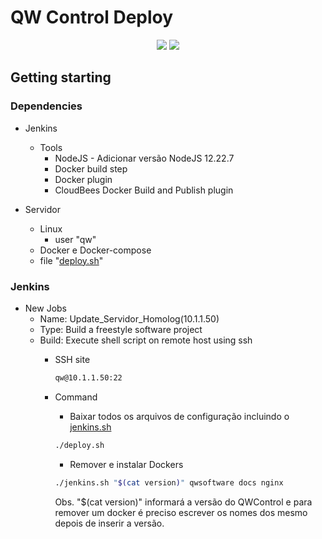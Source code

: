 # QW Control Deploy

<p align="center">
    <img src="http://img.shields.io/static/v1?label=STATUS&message=Deploy&color=green&style=for-the-badge"/> <img src="http://img.shields.io/static/v1?label=OS&message=Debian&color=green&style=for-the-badge"/>
</p>

## Getting starting

### Dependencies

* Jenkins
  * Tools
    * NodeJS - Adicionar versão NodeJS 12.22.7
    * Docker build step
    * Docker plugin
    * CloudBees Docker Build and Publish plugin

* Servidor
  * Linux
    * user "qw"
  * Docker e Docker-compose
  * file "[deploy.sh](/deploy.sh)"

### Jenkins

* New Jobs
  * Name: Update_Servidor_Homolog(10.1.1.50)
  * Type: Build a freestyle software project
  * Build: Execute shell script on remote host using ssh
    * SSH site

        ```sh
        qw@10.1.1.50:22
        ```

    * Command
      * Baixar todos os arquivos de configuração incluindo o [jenkins.sh](/jenkins.sh)

      ```sh
      ./deploy.sh
      ```

      * Remover e instalar Dockers

      ```sh
      ./jenkins.sh "$(cat version)" qwsoftware docs nginx
      ```

      Obs. "$(cat version)" informará a versão do QWControl e para remover um docker é preciso escrever os nomes dos mesmo depois de inserir a versão.
